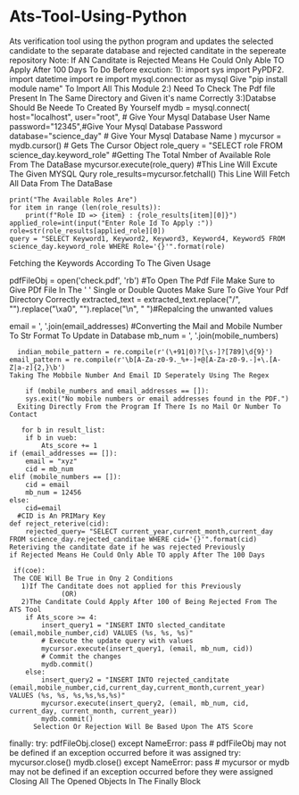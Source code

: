 # Ats-Tool-Using-Python
Ats verification tool using the python program and updates the selected candidate to the separate database and rejected canditate in the sepereate repository
Note:
  If AN Canditate is Rejected Means He Could Only Able TO Apply After 100 Days
      To Do Before excution:
             1):  import sys
              import PyPDF2.
              import datetime
              import re
              import mysql.connector as mysql
          Give "pip install module name"
          To Import All This Module
              2:)  Need To Check The Pdf file Present In The Same Directory and Given it's name Correctly
              3:)Databse Should Be Neede To Created By Yourself 
    mydb = mysql.connect(
        host="localhost",
        user="root",  # Give Your Mysql Database User Name
        password="12345",#Give Your Mysql Database Password
        database="science_day" # Give Your Mysql Database  Name )
    mycursor = mydb.cursor()
    # Gets The Cursor Object
    role_query = "SELECT role FROM science_day.keyword_role"
       #Getting The Total Nmber of Available Role From The DataBase
  mycursor.execute(role_query) 
    #This Line Will Excute The Given MYSQL Qury
  role_results=mycursor.fetchall()
  This Line Will Fetch All Data From The DataBase
  
    print("The Available Roles Are")
    for item in range (len(role_results)):
        print(f"Role ID => {item} : {role_results[item][0]}")
    applied_role=int(input("Enter Role Id To Apply :"))
    role=str(role_results[applied_role][0])
    query = "SELECT Keyword1, Keyword2, Keyword3, Keyword4, Keyword5 FROM science_day.keyword_role WHERE Role='{}'".format(role)
  Fetching the Keywords According To The Given Usage

  pdfFileObj = open('check.pdf', 'rb')
  #To Open The Pdf File
    Make Sure to Give PDf File In The ' ' Single or Double Quotes
    Make Sure To Give Your Pdf Directory Correctly
extracted_text = extracted_text.replace("/", "").replace("\xa0", "").replace("\n", " ")#Repalcing the unwanted values

email = ', '.join(email_addresses)
        #Converting the Mail and Mobile Number To Str Format To Update in Database
        mb_num = ', '.join(mobile_numbers)

      indian_mobile_pattern = re.compile(r'(\+91|0)?[\s-]?[789]\d{9}')
    email_pattern = re.compile(r'\b[A-Za-z0-9._%+-]+@[A-Za-z0-9.-]+\.[A-Z|a-z]{2,}\b')
    Taking The Mobbile Number And Email ID Seperately Using The Regex 

        if (mobile_numbers and email_addresses == []):
        sys.exit("No mobile numbers or email addresses found in the PDF.")
      Exiting Directly From the Program If There Is no Mail Or Number To Contact

       for b in result_list:
        if b in vueb:
            Ats_score += 1
    if (email_addresses == []):
        email = "xyz"
        cid = mb_num
    elif (mobile_numbers == []):
        cid = email
        mb_num = 12456
    else:
        cid=email
      #CID is An PRIMary Key
    def reject_reterive(cid):
        rejected_query= "SELECT current_year,current_month,current_day FROM science_day.rejected_canditae WHERE cid='{}'".format(cid)
    Reteriving the canditate date if he was rejected Previously
    if Rejected Means He Could Only Able TO apply After The 100 Days

     if(coe):
     The COE Will Be True in Ony 2 Conditions
       1)If The Canditate does not applied for this Previously
                 (OR)
       2)The Canditate Could Apply After 100 of Being Rejected From The ATS Tool
        if Ats_score >= 4:
            insert_query1 = "INSERT INTO slected_canditate (email,mobile_number,cid) VALUES (%s, %s, %s)"
            # Execute the update query with values
            mycursor.execute(insert_query1, (email, mb_num, cid))
            # Commit the changes
            mydb.commit()
        else:
            insert_query2 = "INSERT INTO rejected_canditate (email,mobile_number,cid,current_day,current_month,current_year) VALUES (%s, %s, %s,%s,%s,%s)"
            mycursor.execute(insert_query2, (email, mb_num, cid, current_day, current_month, current_year))
            mydb.commit()
          Selection Or Rejection Will Be Based Upon The ATS Score
            
finally:
    try:
        pdfFileObj.close()
    except NameError:
        pass  # pdfFileObj may not be defined if an exception occurred before it was assigned
    try:
        mycursor.close()
        mydb.close()
    except NameError:
        pass  # mycursor or mydb may not be defined if an exception occurred before they were assigned
Closing All The Opened Objects In The Finally Block
      

